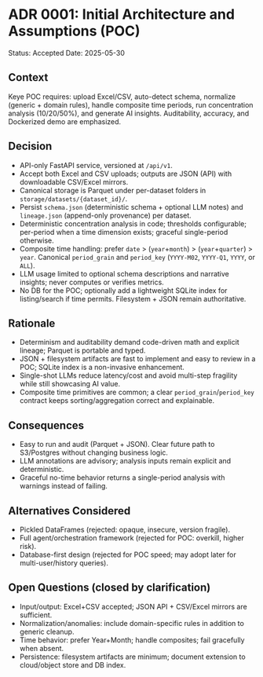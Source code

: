 # ADR 0001: Initial Architecture and Assumptions (POC)

Status: Accepted
Date: 2025-05-30

## Context
Keye POC requires: upload Excel/CSV, auto-detect schema, normalize (generic + domain rules), handle composite time periods, run concentration analysis (10/20/50%), and generate AI insights. Auditability, accuracy, and Dockerized demo are emphasized.

## Decision
- API-only FastAPI service, versioned at `/api/v1`.
- Accept both Excel and CSV uploads; outputs are JSON (API) with downloadable CSV/Excel mirrors.
- Canonical storage is Parquet under per-dataset folders in `storage/datasets/{dataset_id}/`.
- Persist `schema.json` (deterministic schema + optional LLM notes) and `lineage.json` (append-only provenance) per dataset.
- Deterministic concentration analysis in code; thresholds configurable; per-period when a time dimension exists; graceful single-period otherwise.
- Composite time handling: prefer `date` > (`year`+`month`) > (`year`+`quarter`) > `year`. Canonical `period_grain` and `period_key` (`YYYY-M02`, `YYYY-Q1`, `YYYY`, or `ALL`).
- LLM usage limited to optional schema descriptions and narrative insights; never computes or verifies metrics.
- No DB for the POC; optionally add a lightweight SQLite index for listing/search if time permits. Filesystem + JSON remain authoritative.

## Rationale
- Determinism and auditability demand code-driven math and explicit lineage; Parquet is portable and typed.
- JSON + filesystem artifacts are fast to implement and easy to review in a POC; SQLite index is a non-invasive enhancement.
- Single-shot LLMs reduce latency/cost and avoid multi-step fragility while still showcasing AI value.
- Composite time primitives are common; a clear `period_grain`/`period_key` contract keeps sorting/aggregation correct and explainable.

## Consequences
- Easy to run and audit (Parquet + JSON). Clear future path to S3/Postgres without changing business logic.
- LLM annotations are advisory; analysis inputs remain explicit and deterministic.
- Graceful no-time behavior returns a single-period analysis with warnings instead of failing.

## Alternatives Considered
- Pickled DataFrames (rejected: opaque, insecure, version fragile).
- Full agent/orchestration framework (rejected for POC: overkill, higher risk).
- Database-first design (rejected for POC speed; may adopt later for multi-user/history queries).

## Open Questions (closed by clarification)
- Input/output: Excel+CSV accepted; JSON API + CSV/Excel mirrors are sufficient.
- Normalization/anomalies: include domain-specific rules in addition to generic cleanup.
- Time behavior: prefer Year+Month; handle composites; fail gracefully when absent.
- Persistence: filesystem artifacts are minimum; document extension to cloud/object store and DB index.
